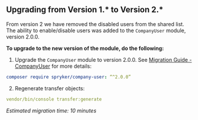 ## Upgrading from Version 1.* to Version 2.*
From version 2 we have removed the disabled users from the shared list. The ability to enable/disable users was added to the `CompanyUser` module, version 2.0.0.

**To upgrade to the new version of the module, do the following:**
1. Upgrade the `CompanyUser` module to version 2.0.0. See [Migration Guide - CompanyUser](https://documentation.spryker.com/v4/docs/mg-companyuser) for more details:

```yaml
composer require spryker/company-user: “^2.0.0”
```
2. Regenerate transfer objects:

```yaml
vendor/bin/console transfer:generate
```

*Estimated migration time: 10 minutes*
 
<!-- Last review date: Feb 4, 2019* -by Sergey Samoylov, Yuliia Boiko--> 